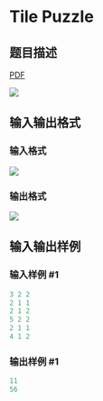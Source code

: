# Tile Puzzle

## 题目描述

[problemUrl]: https://uva.onlinejudge.org/index.php?option=com_onlinejudge&Itemid=8&category=9&page=show_problem&problem=739

[PDF](https://uva.onlinejudge.org/external/7/p798.pdf)

![](https://cdn.luogu.com.cn/upload/vjudge_pic/UVA798/38a8c1833b2371bfdcecf7dea86bc7163b1d3cc5.png)

## 输入输出格式

### 输入格式

![](https://cdn.luogu.com.cn/upload/vjudge_pic/UVA798/bb8c24f16b33969c7b2ce8481aecaee830457c53.png)

### 输出格式

![](https://cdn.luogu.com.cn/upload/vjudge_pic/UVA798/8791444af8903ca91c61786ebb1be9569af9d0ab.png)

## 输入输出样例

### 输入样例 #1

```cpp
3 2 2
2 1 1
2 1 2
5 2 2
2 1 1
4 1 2
```


### 输出样例 #1

```cpp
11
56
```


